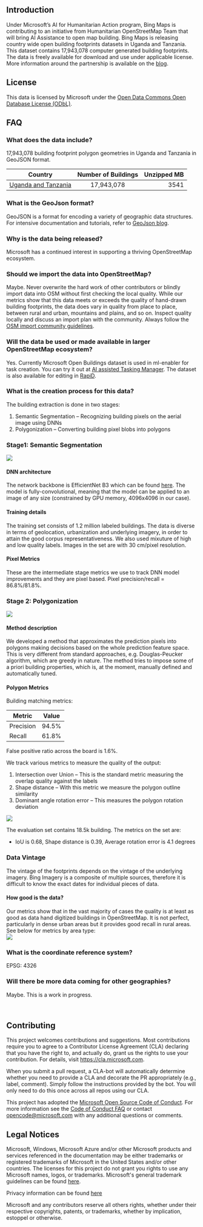 ## Introduction
Under Microsoft’s AI for Humanitarian Action program, Bing Maps is contributing to an initiative from Humanitarian OpenStreetMap Team that will bring AI Assistance to open map building. Bing Maps is releasing country wide open building footprints datasets in Uganda and Tanzania. This dataset contains 17,943,078 computer generated building footprints. The data is freely available for download and use under applicable license. More information around the partnership is available on the [blog](https://blogs.bing.com/maps/2019-09/microsoft-releases-18M-building-footprints-in-uganda-and-tanzania-to-enable-ai-assisted-mapping).

## License
This data is licensed by Microsoft under the [Open Data Commons Open Database License (ODbL)](https://opendatacommons.org/licenses/odbl/).

## FAQ
### What does the data include?
17,943,078 building footprint polygon geometries in Uganda and Tanzania in GeoJSON format.

| Country       | Number of Buildings  | Unzipped MB |
| ------------- |:-------------:| -----:|
| [Uganda and Tanzania](https://usbuildingdata.blob.core.windows.net/tanzania-uganda-buildings/UgandaAndTanzania_2019-09-16.zip)|17,943,078|3541|

### What is the GeoJson format?
GeoJSON is a format for encoding a variety of geographic data structures. 
For intensive documentation and tutorials, refer to [GeoJson blog](http://geojson.org/).

### Why is the data being released?
Microsoft has a continued interest in supporting a thriving OpenStreetMap ecosystem.

### Should we import the data into OpenStreetMap?
Maybe. Never overwrite the hard work of other contributors or blindly import data into OSM without first checking the local quality. While our metrics show that this data meets or exceeds the quality of hand-drawn building footprints, the data does vary in quality from place to place, between rural and urban, mountains and plains, and so on. Inspect quality locally and discuss an import plan with the community. Always follow the [OSM import community guidelines](https://wiki.openstreetmap.org/wiki/Import/Guidelines).

### Will the data be used or made available in larger OpenStreetMap ecosystem?
Yes. Currently Microsoft Open Buildings dataset is used in ml-enabler for task creation. You can try it out at [AI assisted Tasking Manager](https://tasks-assisted.hotosm.org/). The dataset is also available for editing in [RapiD](https://mapwith.ai/rapid-sotm2019#background=Maxar-FB&disable_features=boundaries&map=17.75/-6.17931/35.74461).

### What is the creation process for this data?
The building extraction is done in two stages:
1.	Semantic Segmentation – Recognizing building pixels on the aerial image using DNNs
2.	Polygonization – Converting building pixel blobs into polygons

### Stage1: Semantic Segmentation
![](/images/segmentation.jpg)

#### DNN architecture
The network backbone is EfficientNet B3 which can be found [here](https://arxiv.org/abs/1905.11946).
The model is fully-convolutional, meaning that the model can be applied to an image of any size (constrained by GPU memory, 4096x4096 in our case).

#### Training details
The training set consists of 1.2 million labeled buildings. The data is diverse in terms of geolocation, urbanization and underlying imagery, in order to attain the good corpus representativeness. We also used mixuture of high and low quality labels. Images in the set are with 30 cm/pixel resolution.

#### Pixel Metrics
These are the intermediate stage metrics we use to track DNN model improvements and they are pixel based.
Pixel precision/recall = 86.8%/81.8%.

### Stage 2: Polygonization
![](/images/polygonization.jpg)

#### Method description
We developed a method that approximates the prediction pixels into polygons making decisions based on the whole prediction feature space. This is very different from standard approaches, e.g. Douglas-Peucker algorithm, which are greedy in nature. The method tries to impose some of a priori building properties, which is, at the moment, manually defined and automatically tuned.

#### Polygon Metrics
Building matching metrics:

| Metric | Value |
| --- | :---: |
| Precision | 94.5% |
| Recall | 61.8% |

False positive ratio across the board is 1.6%.

We track various metrics to measure the quality of the output:
1. Intersection over Union – This is the standard metric measuring the overlap quality against the labels
2. Shape distance – With this metric we measure the polygon outline similarity
3. Dominant angle rotation error – This measures the polygon rotation deviation

![](/images/bldgmetrics.JPG)

The evaluation set contains 18.5k building. The metrics on the set are:
- IoU is 0.68, Shape distance is 0.39, Average rotation error is 4.1 degrees

### Data Vintage
The vintage of the footprints depends on the vintage of the underlying imagery. Bing Imagery is a composite of multiple sources, therefore it is difficult to know the exact dates for individual pieces of data.

#### How good is the data?
Our metrics show that in the vast majority of cases the quality is at least as good as data hand digitized buildings in OpenStreetMap. It is not perfect, particularly in dense urban areas but it provides good recall in rural areas. See below for metrics by area type:  
![](/images/polygonmetrics.JPG)

### What is the coordinate reference system?
EPSG: 4326

### Will there be more data coming for other geographies?
Maybe. This is a work in progress.

<br>

## Contributing

This project welcomes contributions and suggestions.  Most contributions require you to agree to a
Contributor License Agreement (CLA) declaring that you have the right to, and actually do, grant us
the rights to use your contribution. For details, visit https://cla.microsoft.com.

When you submit a pull request, a CLA-bot will automatically determine whether you need to provide
a CLA and decorate the PR appropriately (e.g., label, comment). Simply follow the instructions
provided by the bot. You will only need to do this once across all repos using our CLA.

This project has adopted the [Microsoft Open Source Code of Conduct](https://opensource.microsoft.com/codeofconduct/).
For more information see the [Code of Conduct FAQ](https://opensource.microsoft.com/codeofconduct/faq/) or
contact [opencode@microsoft.com](mailto:opencode@microsoft.com) with any additional questions or comments.

## Legal Notices

Microsoft, Windows, Microsoft Azure and/or other Microsoft products and services referenced in the documentation
may be either trademarks or registered trademarks of Microsoft in the United States and/or other countries.
The licenses for this project do not grant you rights to use any Microsoft names, logos, or trademarks.
Microsoft's general trademark guidelines can be found [here](http://go.microsoft.com/fwlink/?LinkID=254653).

Privacy information can be found [here](https://privacy.microsoft.com/en-us/)

Microsoft and any contributors reserve all others rights, whether under their respective copyrights, patents,
or trademarks, whether by implication, estoppel or otherwise.
